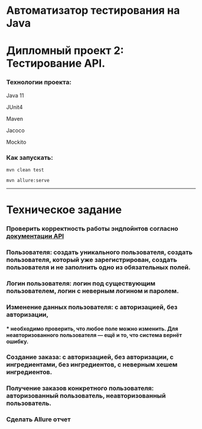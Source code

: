 # Автоматизатор тестирования на Java

# Дипломный проект 2: Тестирование API.

### Технологии проекта:

Java 11

JUnit4

Maven

Jacoco

Mockito

### Как запускать:

`mvn clean test`

`mvn allure:serve`

___________________________________________________________________________________
# Техническое задание

###  Проверить корректность работы эндпойнтов согласно [документации API](https://code.s3.yandex.net/qa-automation-engineer/java/cheatsheets/paid-track/diplom/api-documentation.pdf)

### Пользователя: создать уникального пользователя, создать пользователя, который уже зарегистрирован, создать пользователя и не заполнить одно из обязательных полей.

### Логин пользователя: логин под существующим пользователем, логин с неверным логином и паролем.

### Изменение данных пользователя: с авторизацией, без авторизации,

#### * необходимо проверить, что любое поле можно изменить. Для неавторизованного пользователя — ещё и то, что система вернёт ошибку.

### Создание заказа: с авторизацией, без авторизации, с ингредиентами, без ингредиентов, с неверным хешем ингредиентов.

### Получение заказов конкретного пользователя: авторизованный пользователь, неавторизованный пользователь.

### Сделать Allure отчет
